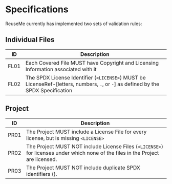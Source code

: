 <!-- 
SPDX-FileCopyrightText: 2023 Kevin de Jong <monkaii@hotmail.com>

SPDX-License-Identifier: GPL-3.0-or-later
-->

# Specifications

ReuseMe currently has implemented two sets of validation rules:

## Individual Files

| ID | Description |
| --- | --- |
| FL01 | Each Covered File MUST have Copyright and Licensing Information associated with it |
| FL02 | The SPDX License Identifier (`<LICENSE>`) MUST be LicenseRef-[letters, numbers, `.`, or `-`] as defined by the SPDX Specification |

## Project

| ID | Description |
| --- | --- |
| PR01 | The Project MUST include a License File for every license, but is missing `<LICENSE>` |
| PR02 | The Project MUST NOT include License Files (`<LICENSE>`) for licenses under which none of the files in the Project are licensed. |
| PR03 | The Project MUST NOT include duplicate SPDX identifiers (<SPDX-REF>). |
